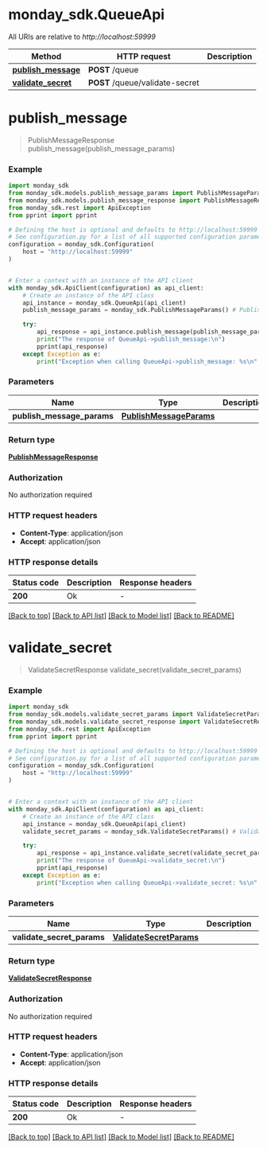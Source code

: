# monday_sdk.QueueApi

All URIs are relative to *http://localhost:59999*

Method | HTTP request | Description
------------- | ------------- | -------------
[**publish_message**](QueueApi.md#publish_message) | **POST** /queue | 
[**validate_secret**](QueueApi.md#validate_secret) | **POST** /queue/validate-secret | 


# **publish_message**
> PublishMessageResponse publish_message(publish_message_params)



### Example


```python
import monday_sdk
from monday_sdk.models.publish_message_params import PublishMessageParams
from monday_sdk.models.publish_message_response import PublishMessageResponse
from monday_sdk.rest import ApiException
from pprint import pprint

# Defining the host is optional and defaults to http://localhost:59999
# See configuration.py for a list of all supported configuration parameters.
configuration = monday_sdk.Configuration(
    host = "http://localhost:59999"
)


# Enter a context with an instance of the API client
with monday_sdk.ApiClient(configuration) as api_client:
    # Create an instance of the API class
    api_instance = monday_sdk.QueueApi(api_client)
    publish_message_params = monday_sdk.PublishMessageParams() # PublishMessageParams | 

    try:
        api_response = api_instance.publish_message(publish_message_params)
        print("The response of QueueApi->publish_message:\n")
        pprint(api_response)
    except Exception as e:
        print("Exception when calling QueueApi->publish_message: %s\n" % e)
```



### Parameters


Name | Type | Description  | Notes
------------- | ------------- | ------------- | -------------
 **publish_message_params** | [**PublishMessageParams**](PublishMessageParams.md)|  | 

### Return type

[**PublishMessageResponse**](PublishMessageResponse.md)

### Authorization

No authorization required

### HTTP request headers

 - **Content-Type**: application/json
 - **Accept**: application/json

### HTTP response details

| Status code | Description | Response headers |
|-------------|-------------|------------------|
**200** | Ok |  -  |

[[Back to top]](#) [[Back to API list]](../README.md#documentation-for-api-endpoints) [[Back to Model list]](../README.md#documentation-for-models) [[Back to README]](../README.md)

# **validate_secret**
> ValidateSecretResponse validate_secret(validate_secret_params)



### Example


```python
import monday_sdk
from monday_sdk.models.validate_secret_params import ValidateSecretParams
from monday_sdk.models.validate_secret_response import ValidateSecretResponse
from monday_sdk.rest import ApiException
from pprint import pprint

# Defining the host is optional and defaults to http://localhost:59999
# See configuration.py for a list of all supported configuration parameters.
configuration = monday_sdk.Configuration(
    host = "http://localhost:59999"
)


# Enter a context with an instance of the API client
with monday_sdk.ApiClient(configuration) as api_client:
    # Create an instance of the API class
    api_instance = monday_sdk.QueueApi(api_client)
    validate_secret_params = monday_sdk.ValidateSecretParams() # ValidateSecretParams | 

    try:
        api_response = api_instance.validate_secret(validate_secret_params)
        print("The response of QueueApi->validate_secret:\n")
        pprint(api_response)
    except Exception as e:
        print("Exception when calling QueueApi->validate_secret: %s\n" % e)
```



### Parameters


Name | Type | Description  | Notes
------------- | ------------- | ------------- | -------------
 **validate_secret_params** | [**ValidateSecretParams**](ValidateSecretParams.md)|  | 

### Return type

[**ValidateSecretResponse**](ValidateSecretResponse.md)

### Authorization

No authorization required

### HTTP request headers

 - **Content-Type**: application/json
 - **Accept**: application/json

### HTTP response details

| Status code | Description | Response headers |
|-------------|-------------|------------------|
**200** | Ok |  -  |

[[Back to top]](#) [[Back to API list]](../README.md#documentation-for-api-endpoints) [[Back to Model list]](../README.md#documentation-for-models) [[Back to README]](../README.md)

